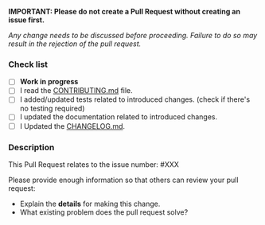 **IMPORTANT: Please do not create a Pull Request without creating an issue first.**

*Any change needs to be discussed before proceeding. Failure to do so may result in the rejection of the pull request.*

### Check list

<!-- Do NOT delete the checklist -->
<!-- Check all before submitting the pull request unless it's a work in progress -->

- [ ] **Work in progress**
- [ ] I read the [CONTRIBUTING.md](https://github.com/hubhazard/core/blob/master/CONTRIBUTING.md) file.
- [ ] I added/updated tests related to introduced changes. (check if there's no testing required)
- [ ] I updated the documentation related to introduced changes.
- [ ] I Updated the [CHANGELOG.md](https://github.com/hubhazard/core/blob/master/CHANGELOG.md).

### Description

This Pull Request relates to the issue number: #XXX

Please provide enough information so that others can review your pull request:

- Explain the **details** for making this change.
- What existing problem does the pull request solve?
